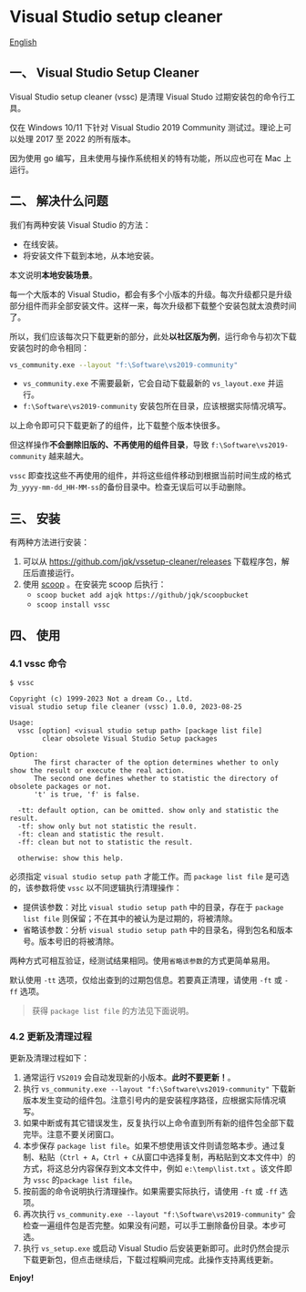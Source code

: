 # Visual Studio setup cleaner

[English](readme.md)

## 一、 Visual Studio Setup Cleaner

Visual Studio setup cleaner (vssc) 是清理 Visual Studo 过期安装包的命令行工具。

仅在 Windows 10/11 下针对 Visual Studio 2019 Community 测试过。理论上可以处理 2017 至 2022 的所有版本。

因为使用 go 编写，且未使用与操作系统相关的特有功能，所以应也可在 Mac 上运行。

## 二、 解决什么问题

我们有两种安装 Visual Studio 的方法：

- 在线安装。
- 将安装文件下载到本地，从本地安装。

本文说明**本地安装场景**。

每一个大版本的 Visual Studio，都会有多个小版本的升级。每次升级都只是升级部分组件而非全部安装文件。这样一来，每次升级都下载整个安装包就太浪费时间了。

所以，我们应该每次只下载更新的部分，此处**以社区版为例**，运行命令与初次下载安装包时的命令相同：

```bash
vs_community.exe --layout "f:\Software\vs2019-community"
```

- `vs_community.exe` 不需要最新，它会自动下载最新的 `vs_layout.exe` 并运行。
- `f:\Software\vs2019-community` 安装包所在目录，应该根据实际情况填写。

以上命令即可只下载更新了的组件，比下载整个版本快很多。

但这样操作**不会删除旧版的、不再使用的组件目录**，导致 `f:\Software\vs2019-community` 越来越大。

`vssc` 即查找这些不再使用的组件，并将这些组件移动到根据当前时间生成的格式为`_yyyy-mm-dd_HH-MM-ss`的备份目录中。检查无误后可以手动删除。

## 三、 安装

有两种方法进行安装：

1. 可以从 <https://github.com/jqk/vssetup-cleaner/releases> 下载程序包，解压后直接运行。
2. 使用 [scoop](https://github.com/ScoopInstaller/Scoop) 。在安装完 scoop 后执行：
   - `scoop bucket add ajqk https://github/jqk/scoopbucket`
   - `scoop install vssc`

## 四、 使用

### 4.1 vssc 命令

```text {.line-numbers}
$ vssc

Copyright (c) 1999-2023 Not a dream Co., Ltd.
visual studio setup file cleaner (vssc) 1.0.0, 2023-08-25

Usage:
  vssc [option] <visual studio setup path> [package list file]
        clear obsolete Visual Studio Setup packages

Option:
      The first character of the option determines whether to only show the result or execute the real action.
      The second one defines whether to statistic the directory of obsolete packages or not.
      't' is true, 'f' is false.

  -tt: default option, can be omitted. show only and statistic the result.
  -tf: show only but not statistic the result.
  -ft: clean and statistic the result.
  -ff: clean but not to statistic the result.

  otherwise: show this help.
```

必须指定 `visual studio setup path` 才能工作。而 `package list file` 是可选的，该参数将使 `vssc` 以不同逻辑执行清理操作：

- 提供该参数：对比 `visual studio setup path` 中的目录，存在于 `package list file` 则保留；不在其中的被认为是过期的，将被清除。
- 省略该参数：分析 `visual studio setup path` 中的目录名，得到包名和版本号。版本号旧的将被清除。

两种方式可相互验证，经测试结果相同。使用`省略该参数`的方式更简单易用。

默认使用 `-tt` 选项，仅给出查到的过期包信息。若要真正清理，请使用 `-ft` 或 `-ff` 选项。

> 获得 `package list file` 的方法见下面说明。

### 4.2 更新及清理过程

更新及清理过程如下：

1. 通常运行 `VS2019` 会自动发现新的小版本。**此时不要更新！**。
1. 执行 `vs_community.exe --layout "f:\Software\vs2019-community"` 下载新版本发生变动的组件包。注意引号内的是安装程序路径，应根据实际情况填写。
1. 如果中断或有其它错误发生，反复执行以上命令直到所有新的组件包全部下载完毕。注意不要关闭窗口。
1. 本步保存 `package list file`。如果不想使用该文件则请忽略本步。通过复制、粘贴（`Ctrl + A`，`Ctrl + C`从窗口中选择复制，再粘贴到文本文件中）的方式，将这总分内容保存到文本文件中，例如 `e:\temp\list.txt` 。该文件即为 `vssc` 的`package list file`。
1. 按前面的命令说明执行清理操作。如果需要实际执行，请使用 `-ft` 或 `-ff` 选项。
1. 再次执行 `vs_community.exe --layout "f:\Software\vs2019-community"` 会检查一遍组件包是否完整。如果没有问题，可以手工删除备份目录。本步可选。
1. 执行 `vs_setup.exe` 或启动 Visual Studio 后安装更新即可。此时仍然会提示下载更新包，但点击继续后，下载过程瞬间完成。此操作支持离线更新。

**Enjoy!**
